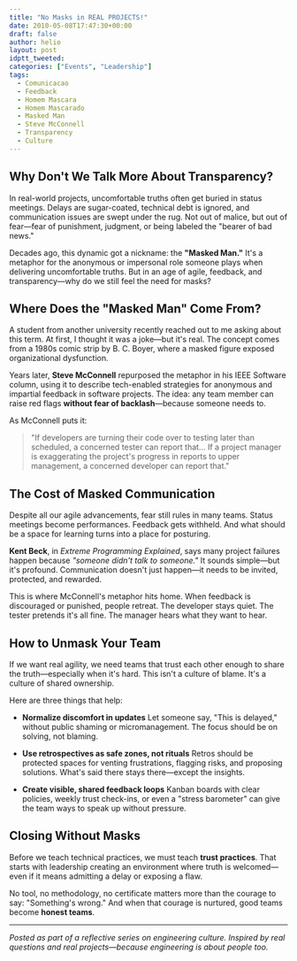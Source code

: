 ```yaml
---
title: "No Masks in REAL PROJECTS!"
date: 2010-05-08T17:47:30+00:00
draft: false
author: helio
layout: post
idptt_tweeted:
categories: ["Events", "Leadership"]
tags:
  - Comunicacao
  - Feedback
  - Homem Mascara
  - Homem Mascarado
  - Masked Man
  - Steve McConnell
  - Transparency
  - Culture
---
```


## Why Don't We Talk More About Transparency?

In real-world projects, uncomfortable truths often get buried in status meetings. Delays are sugar-coated, technical debt is ignored, and communication issues are swept under the rug. Not out of malice, but out of fear—fear of punishment, judgment, or being labeled the "bearer of bad news."

Decades ago, this dynamic got a nickname: the **"Masked Man."** It's a metaphor for the anonymous or impersonal role someone plays when delivering uncomfortable truths. But in an age of agile, feedback, and transparency—why do we still feel the need for masks?

## Where Does the "Masked Man" Come From?

A student from another university recently reached out to me asking about this term. At first, I thought it was a joke—but it's real. The concept comes from a 1980s comic strip by B. C. Boyer, where a masked figure exposed organizational dysfunction.

Years later, **Steve McConnell** repurposed the metaphor in his IEEE Software column, using it to describe tech-enabled strategies for anonymous and impartial feedback in software projects. The idea: any team member can raise red flags **without fear of backlash**—because someone needs to.

As McConnell puts it:

> "If developers are turning their code over to testing later than scheduled, a concerned tester can report that... If a project manager is exaggerating the project's progress in reports to upper management, a concerned developer can report that."

## The Cost of Masked Communication

Despite all our agile advancements, fear still rules in many teams. Status meetings become performances. Feedback gets withheld. And what should be a space for learning turns into a place for posturing.

**Kent Beck**, in _Extreme Programming Explained_, says many project failures happen because _"someone didn't talk to someone."_ It sounds simple—but it's profound. Communication doesn't just happen—it needs to be invited, protected, and rewarded.

This is where McConnell's metaphor hits home. When feedback is discouraged or punished, people retreat. The developer stays quiet. The tester pretends it's all fine. The manager hears what they want to hear.

## How to Unmask Your Team

If we want real agility, we need teams that trust each other enough to share the truth—especially when it's hard. This isn't a culture of blame. It's a culture of shared ownership.

Here are three things that help:

- **Normalize discomfort in updates**
  Let someone say, "This is delayed," without public shaming or micromanagement. The focus should be on solving, not blaming.

- **Use retrospectives as safe zones, not rituals**
  Retros should be protected spaces for venting frustrations, flagging risks, and proposing solutions. What's said there stays there—except the insights.

- **Create visible, shared feedback loops**
  Kanban boards with clear policies, weekly trust check-ins, or even a "stress barometer" can give the team ways to speak up without pressure.

## Closing Without Masks

Before we teach technical practices, we must teach **trust practices**. That starts with leadership creating an environment where truth is welcomed—even if it means admitting a delay or exposing a flaw.

No tool, no methodology, no certificate matters more than the courage to say: "Something's wrong." And when that courage is nurtured, good teams become **honest teams**.

---

_Posted as part of a reflective series on engineering culture. Inspired by real questions and real projects—because engineering is about people too._
